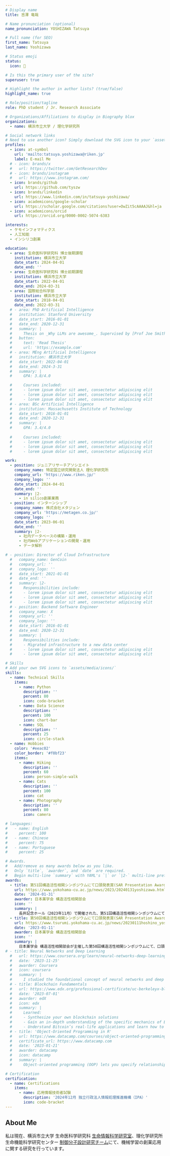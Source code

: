 ```yaml
---
# Display name
title: 吉澤 竜哉

# Name pronunciation (optional)
name_pronunciation: YOSHIZAWA Tatsuya

# Full name (for SEO)
first_name: Tatsuya
last_name: Yoshizawa

# Status emoji
status:
  icon: 🐤

# Is this the primary user of the site?
superuser: true

# Highlight the author in author lists? (true/false)
highlight_name: true

# Role/position/tagline
role: PhD student / Jr. Research Associate

# Organizations/Affiliations to display in Biography blox
organizations:
  - name: 横浜市立大学 / 理化学研究所

# Social network links
# Need to use another icon? Simply download the SVG icon to your `assets/media/icons/` folder.
profiles:
  - icon: at-symbol
    url: 'mailto:tatsuya.yoshizawa@riken.jp'
    label: E-mail Me
  # - icon: brands/x
  #   url: https://twitter.com/GetResearchDev
  # - icon: brands/instagram
  #   url: https://www.instagram.com/
  - icon: brands/github
    url: https://github.com/tyszw
  - icon: brands/linkedin
    url: https://www.linkedin.com/in/tatsuya-yoshizawa/
  - icon: academicons/google-scholar
    url: https://scholar.google.com/citations?user=OwZit5cAAAAJ&hl=ja
  - icon: academicons/orcid
    url: https://orcid.org/0000-0002-5074-6383

interests:
  - ケモインフォマティクス
  - 人工知能
  - インシリコ創薬

education:
  - area: 生命医科学研究科 博士後期課程
    institution: 横浜市立大学
    date_start: 2024-04-01
    date_end: ''
  - area: 生命医科学研究科 博士前期課程
    institution: 横浜市立大学
    date_start: 2022-04-01
    date_end: 2024-03-31
  - area: 国際総合科学部
    institution: 横浜市立大学
    date_start: 2018-04-01
    date_end: 2022-03-31
  # - area: PhD Artificial Intelligence
  #   institution: Stanford University
  #   date_start: 2016-01-01
  #   date_end: 2020-12-31
  #   summary: |
  #     Thesis on _Why LLMs are awesome_. Supervised by [Prof Joe Smith](https://example.com). Presented papers at 5 IEEE conferences with the contributions being published in 2 Springer journals.
  #   button:
  #     text: 'Read Thesis'
  #     url: 'https://example.com'
  # - area: MEng Artificial Intelligence
  #   institution: 横浜市立大学
  #   date_start: 2022-04-01
  #   date_end: 2024-3-31
  #   summary: |
  #     GPA: 3.8/4.0

  #     Courses included:
  #     - lorem ipsum dolor sit amet, consectetur adipiscing elit
  #     - lorem ipsum dolor sit amet, consectetur adipiscing elit
  #     - lorem ipsum dolor sit amet, consectetur adipiscing elit
  # - area: BSc Artificial Intelligence
  #   institution: Massachusetts Institute of Technology
  #   date_start: 2016-01-01
  #   date_end: 2020-12-31
  #   summary: |
  #     GPA: 3.4/4.0
      
  #     Courses included:
  #     - lorem ipsum dolor sit amet, consectetur adipiscing elit
  #     - lorem ipsum dolor sit amet, consectetur adipiscing elit
  #     - lorem ipsum dolor sit amet, consectetur adipiscing elit

work:
  - position: ジュニアリサーチアソシエイト
    company_name: 特定国立研究開発法人 理化学研究所
    company_url: 'https://www.riken.jp/'
    company_logo: ''
    date_start: 2024-04-01
    date_end: ''
    summary: |2-
      - in silico創薬業務
  - position: インターンシップ
    company_name: 株式会社メタジェン
    company_url: 'https://metagen.co.jp/'
    company_logo: ''
    date_start: 2023-06-01
    date_end: ''
    summary: |2-
      - 社内データベースの構築・運用
      - 社内Webアプリケーションの開発・運用
      - データ解析

# - position: Director of Cloud Infrastructure
  #   company_name: GenCoin
  #   company_url: ''
  #   company_logo: ''
  #   date_start: 2021-01-01
  #   date_end: ''
  #   summary: |2-
  #     Responsibilities include:
  #     - lorem ipsum dolor sit amet, consectetur adipiscing elit
  #     - lorem ipsum dolor sit amet, consectetur adipiscing elit
  #     - lorem ipsum dolor sit amet, consectetur adipiscing elit
  # - position: Backend Software Engineer
  #   company_name: X
  #   company_url: ''
  #   company_logo: ''
  #   date_start: 2016-01-01
  #   date_end: 2020-12-31
  #   summary: |
  #     Responsibilities include:
  #     - Migrated infrastructure to a new data center
  #     - lorem ipsum dolor sit amet, consectetur adipiscing elit
  #     - lorem ipsum dolor sit amet, consectetur adipiscing elit

# Skills
# Add your own SVG icons to `assets/media/icons/`
skills:
  - name: Technical Skills
    items:
      - name: Python
        description: ''
        percent: 80
        icon: code-bracket
      - name: Data Science
        description: ''
        percent: 100
        icon: chart-bar
      - name: SQL
        description: ''
        percent: 25
        icon: circle-stack
  - name: Hobbies
    color: '#eeac02'
    color_border: '#f0bf23'
    items:
      - name: Hiking
        description: ''
        percent: 60
        icon: person-simple-walk
      - name: Cats
        description: ''
        percent: 100
        icon: cat
      - name: Photography
        description: ''
        percent: 80
        icon: camera

# languages:
#   - name: English
#     percent: 100
#   - name: Chinese
#     percent: 75
#   - name: Portuguese
#     percent: 25

# Awards.
#   Add/remove as many awards below as you like.
#   Only `title`, `awarder`, and `date` are required.
#   Begin multi-line `summary` with YAML's `|` or `|2-` multi-line prefix and indent 2 spaces below.
awards:
  - title: 第51回構造活性相関シンポジウムにて口頭発表賞(SAR Presentation Award)を受賞
    url: https://www.yokohama-cu.ac.jp/news/2023/20240131yoshizawa.html
    date: '2024-01-31'
    awarder: 日本薬学会 構造活性相関部会
    icon: ''
    summary: |
      長井記念ホール（2023年11月）で開催された、第51回構造活性相関シンポジウムにて口頭発表賞(SAR Presentation Award)を受賞しました。本受賞は2年連続の受賞となりました。
  - title: 第50回構造活性相関シンポジウムにて口頭発表賞(SAR Presentation Award)を受賞
    url: https://www.tsurumi.yokohama-cu.ac.jp/news/20230111hoshino_yoshizawa.html
    date: '2023-01-11'
    awarder: 日本薬学会 構造活性相関部会
    icon: ''
    summary: |
      日本薬学会 構造活性相関部会が主催した第50回構造活性相関シンポジウムにて、口頭発表賞(SAR Presentation Award)を受賞しました。
# - title: Neural Networks and Deep Learning
  #   url: https://www.coursera.org/learn/neural-networks-deep-learning
  #   date: '2023-11-25'
  #   awarder: Coursera
  #   icon: coursera
  #   summary: |
  #     I studied the foundational concept of neural networks and deep learning. By the end, I was familiar with the significant technological trends driving the rise of deep learning; build, train, and apply fully connected deep neural networks; implement efficient (vectorized) neural networks; identify key parameters in a neural network’s architecture; and apply deep learning to your own applications.
  # - title: Blockchain Fundamentals
  #   url: https://www.edx.org/professional-certificate/uc-berkeleyx-blockchain-fundamentals
  #   date: '2023-07-01'
  #   awarder: edX
  #   icon: edx
  #   summary: |
  #     Learned:
  #     - Synthesize your own blockchain solutions
  #     - Gain an in-depth understanding of the specific mechanics of Bitcoin
  #     - Understand Bitcoin’s real-life applications and learn how to attack and destroy Bitcoin, Ethereum, smart contracts and Dapps, and alternatives to Bitcoin’s Proof-of-Work consensus algorithm
  # - title: 'Object-Oriented Programming in R'
  #   url: https://www.datacamp.com/courses/object-oriented-programming-with-s3-and-r6-in-r
  #   certificate_url: https://www.datacamp.com
  #   date: '2023-01-21'
  #   awarder: datacamp
  #   icon: datacamp
  #   summary: |
  #     Object-oriented programming (OOP) lets you specify relationships between functions and the objects that they can act on, helping you manage complexity in your code. This is an intermediate level course, providing an introduction to OOP, using the S3 and R6 systems. S3 is a great day-to-day R programming tool that simplifies some of the functions that you write. R6 is especially useful for industry-specific analyses, working with web APIs, and building GUIs.

# Certification
certification:
  - name: Certifications
    items:
      - name: 応用情報技術者試験
        description: '2024年12月 独立行政法人情報処理推進機構（IPA）'
        icon: code-bracket
---
```


## About Me

私は現在、横浜市立大学 生命医科学研究科 [生命情報科学研究室](https://ycu-iil.github.io/cls-lab.jp.github.io/)、理化学研究所 生命機能科学研究センター [制御分子設計研究チーム](https://www.bdr.riken.jp/ja/research/labs/honma-t/index.html)にて、機械学習の創薬応用に関する研究を行っています。
<!-- Chien Shiung Wu is a professor of artificial intelligence at the Stanford AI Lab. Her research interests include distributed robotics, mobile computing and programmable matter. She leads the Robotic Neurobiology group, which develops self-reconfiguring robots, systems of self-organizing robots, and mobile sensor networks. -->
